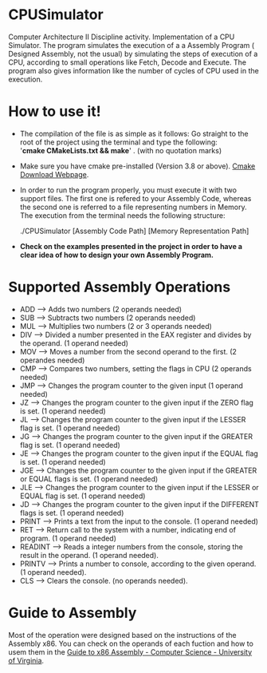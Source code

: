 # CPUSimulator

Computer Architecture II Discipline activity. Implementation of a CPU Simulator.
The program simulates the execution of a a Assembly Program ( Designed Assembly, not the usual) by simulating the steps of execution of a CPU, according to small
operations like Fetch, Decode and Execute. The program also gives information like the number of cycles of CPU used in the execution.

# How to use it!
- The compilation of the file is as simple as it follows:
Go straight to the root of the project using the terminal and type the following: <br />
'<b>cmake CMakeLists.txt && make</b>' . (with no quotation marks) 

- Make sure you have cmake pre-installed (Version 3.8 or above). <a href="https://cmake.org/download/">Cmake Download Webpage</a>.
- In order to run the program properly, you must execute it with two support files. The first one is refered to your Assembly Code, whereas the second one
is referred to a file representing numbers in Memory. The execution from the terminal needs the following structure:
   
   ./CPUSimulator [Assembly Code Path] [Memory Representation Path] <br />
- <b>Check on the examples presented in the project in order to have a clear idea of how to design your own Assembly Program.</b>

# Supported Assembly Operations

  - ADD --> Adds two numbers (2 operands needed)
  - SUB --> Subtracts two numbers (2 operands needed)
  - MUL --> Multiplies two numbers (2 or 3 operands needed)
  - DIV --> Divided a number presented in the EAX register and divides by the operand. (1 operand needed)
  - MOV --> Moves a number from the second operand to the first. (2 operandes needed)
  - CMP --> Compares two numbers, setting the flags in CPU (2 operands needed)
  - JMP --> Changes the program counter to the given input (1 operand needed)
  - JZ --> Changes the program counter to the given input if the ZERO flag is set. (1 operand needed)
  - JL --> Changes the program counter to the given input if the LESSER flag is set. (1 operand needed)
  - JG --> Changes the program counter to the given input if the GREATER flag is set. (1 operand needed)
  - JE --> Changes the program counter to the given input if the EQUAL flag is set. (1 operand needed)
  - JGE --> Changes the program counter to the given input if the GREATER or EQUAL flags is set. (1 operand needed)
  - JLE --> Changes the program counter to the given input if the LESSER or EQUAL flag is set. (1 operand needed)
  - JD --> Changes the program counter to the given input if the DIFFERENT flags is set. (1 operand needed)
  - PRINT --> Prints a text from the input to the console. (1 operand needed)
  - RET --> Return call to the system with a number, indicating end of program. (1 operand needed) 
  - READINT --> Reads a integer numbers from the console, storing the result in the operand. (1 operand needed).
  - PRINTV --> Prints a number to console, according to the given operand. (1 operand needed).
  - CLS --> Clears the console. (no operands needed). <br />
  
# Guide to Assembly  
Most of the operation were designed based on the instructions of the Assembly x86. You can check on the operands of each fuction and how to
usem them in the <a href="http://www.cs.virginia.edu/~evans/cs216/guides/x86.html">Guide to x86 Assembly - Computer Science - University of Virginia</a>.
